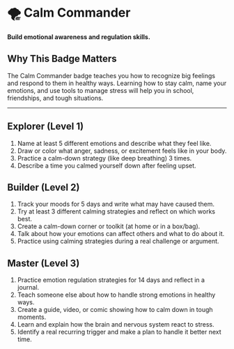 # 🌪️ Calm Commander

**Build emotional awareness and regulation skills.**

## Why This Badge Matters
The Calm Commander badge teaches you how to recognize big feelings and respond to them in healthy ways. Learning how to stay calm, name your emotions, and use tools to manage stress will help you in school, friendships, and tough situations.

---

## Explorer (Level 1)
1. Name at least 5 different emotions and describe what they feel like.
2. Draw or color what anger, sadness, or excitement feels like in your body.
3. Practice a calm-down strategy (like deep breathing) 3 times.
4. Describe a time you calmed yourself down after feeling upset.

## Builder (Level 2)
1. Track your moods for 5 days and write what may have caused them.
2. Try at least 3 different calming strategies and reflect on which works best.
3. Create a calm-down corner or toolkit (at home or in a box/bag).
4. Talk about how your emotions can affect others and what to do about it.
5. Practice using calming strategies during a real challenge or argument.

## Master (Level 3)
1. Practice emotion regulation strategies for 14 days and reflect in a journal.
2. Teach someone else about how to handle strong emotions in healthy ways.
3. Create a guide, video, or comic showing how to calm down in tough moments.
4. Learn and explain how the brain and nervous system react to stress.
5. Identify a real recurring trigger and make a plan to handle it better next time.